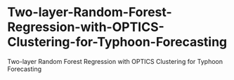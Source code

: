 # Two-layer-Random-Forest-Regression-with-OPTICS-Clustering-for-Typhoon-Forecasting
Two-layer Random Forest Regression with OPTICS Clustering for Typhoon Forecasting

